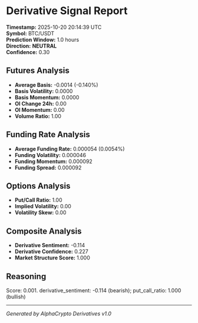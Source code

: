 # Derivative Signal Report

**Timestamp:** 2025-10-20 20:14:39 UTC  
**Symbol:** BTC/USDT  
**Prediction Window:** 1.0 hours  
**Direction:** **NEUTRAL**  
**Confidence:** 0.30

## Futures Analysis
- **Average Basis:** -0.0014 (-0.140%)
- **Basis Volatility:** 0.0000
- **Basis Momentum:** 0.0000
- **OI Change 24h:** 0.00
- **OI Momentum:** 0.00
- **Volume Ratio:** 1.00

## Funding Rate Analysis
- **Average Funding Rate:** 0.000054 (0.0054%)
- **Funding Volatility:** 0.000046
- **Funding Momentum:** 0.000092
- **Funding Spread:** 0.000092

## Options Analysis
- **Put/Call Ratio:** 1.00
- **Implied Volatility:** 0.00
- **Volatility Skew:** 0.00

## Composite Analysis
- **Derivative Sentiment:** -0.114
- **Derivative Confidence:** 0.227
- **Market Structure Score:** 1.000

## Reasoning
Score: 0.001. derivative_sentiment: -0.114 (bearish); put_call_ratio: 1.000 (bullish)

---
*Generated by AlphaCrypto Derivatives v1.0*
